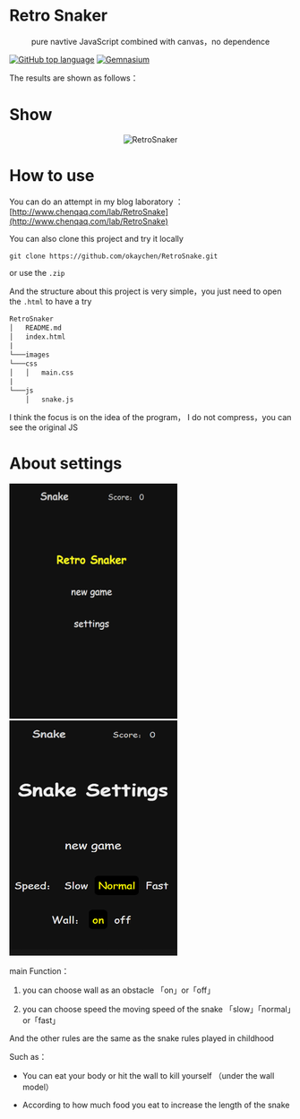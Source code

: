 # Retro Snaker

<p align="center">pure navtive JavaScript combined with canvas，no dependence</p>

[![GitHub top language](https://img.shields.io/github/languages/top/badges/shields.svg?style=plastic)]()
[![Gemnasium](https://img.shields.io/gemnasium/mathiasbynens/he.svg?style=plastic)]()

The results are shown as follows：
# Show
<p align="center"><img src="images/RetroSnaker.gif" width="650" alt="RetroSnaker" /></p> 

# How to use

You can do an attempt in my blog laboratory ：[http://www.chenqaq.com/lab/RetroSnake](http://www.chenqaq.com/lab/RetroSnake)

You can also clone this project and try it locally 

```
git clone https://github.com/okaychen/RetroSnake.git
```

or use the `.zip`

And the structure about this project is very simple，you just need to open the `.html` to have a try

```
RetroSnaker
│   README.md 
│   index.html
|
└───images 
└───css
│   │   main.css
|
└───js
    │   snake.js
```

I think the focus is on the idea of the program， I do not compress，you can see the original JS

# About settings

<p align="">
  <img src="images/main.png" height="420px" width="300px">
  <img src="images/settings.png" height="420px" width="300px">
</p>

main Function：

1. you can choose wall as an obstacle 「on」or「off」

2. you can choose speed the moving speed of the snake 「slow」「normal」or「fast」

And the other rules are the same as the snake rules played in childhood 

Such as：

- You can eat your body or hit the wall to kill yourself （under the wall model）

- According to how much food you eat to increase the length of the snake
